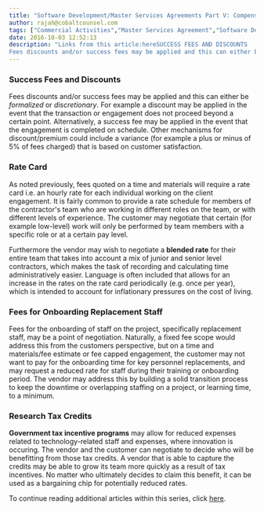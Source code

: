 ```yaml
---
title: "Software Development/Master Services Agreements Part V: Compensation Levers"
author: rajah@cobaltcounsel.com
tags: ["Commercial Activities","Master Services Agreement","Software Development","Rajah"]
date: 2016-10-03 12:52:13
description: "Links from this article:hereSUCCESS FEES AND DISCOUNTS
Fees discounts and/or success fees may be applied and this can either be formalized or discretionary. Other forms of compensation levers in an MSA are rate card, fees for onboarding replacement staff, and research tax credits."
---
```




### Success Fees and Discounts
Fees discounts and/or success fees may be applied and this can either be *formalized* or *discretionary*. For example a discount may be applied in the event that the transaction or engagement does not proceed beyond a certain point. Alternatively, a success fee may be applied in the event that the engagement is completed on schedule. Other mechanisms for discount/premium could include a variance (for example a plus or minus of 5% of fees charged) that is based on customer satisfaction.

### Rate Card
As noted previously, fees quoted on a time and materials will require a rate card i.e. an hourly rate for each individual working on the client engagement. It is fairly common to provide a rate schedule for members of the contractor's team who are working in different roles on the team, or with different levels of experience. The customer may negotiate that certain (for example low-level) work will only be performed by team members with a specific role or at a certain pay level. 

Furthermore the vendor may wish to negotiate a **blended rate** for their entire team that takes into account a mix of junior and senior level contractors, which makes the task of recording and calculating time administratively easier. Language is often included that allows for an increase in the rates on the rate card periodically (e.g. once per year), which is intended to account for inflationary pressures on the cost of living.

### Fees for Onboarding Replacement Staff
Fees for the onboarding of staff on the project, specifically replacement staff, may be a point of negotiation. Naturally, a fixed fee scope would address this from the customers perspective, but on a time and materials/fee estimate or fee capped engagement, the customer may not want to pay for the onboarding time for key personnel replacements, and may request a reduced rate for staff during their training or onboarding period. The vendor may address this by building a solid transition process to keep the downtime or overlapping staffing on a project, or learning time, to a minimum.

### Research Tax Credits
**Government tax incentive programs** may allow for reduced expenses related to technology-related staff and expenses, where innovation is occuring. The vendor and the customer can negotiate to decide who will be benefitting from those tax credits. A vendor that is able to capture the credits may be able to grow its team more quickly as a result of tax incentives. No matter who ultimately decides to claim this benefit, it can be used as a bargaining chip for potentially reduced rates.

To continue reading additional articles within this series, click [here](http://blog.clausehound.com/software-development-master-services-agreements-part-vi-payment-terms/).
